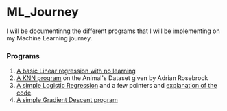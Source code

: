 # ML_Journey

I will be documentinng the different programs that I will be implementing on my Machine Learning journey.

### Programs
1. [A basic Linear regression with no learning](https://github.com/shreyagurung/ML_Journey/blob/master/Linear_Regression.py)
2. [A KNN program](https://github.com/shreyagurung/ML_Journey/blob/master/kNN/kNN.py) on the Animal's Dataset given by Adrian Rosebrock
3. [A simple Logistic Regression](https://github.com/shreyagurung/ML_Journey/blob/master/LogisticRegression.py) and a few pointers and [explanation of the code](https://github.com/shreyagurung/ML_Journey/blob/master/LogisticRegression.md).
4. [A simple Gradient Descent program](https://github.com/shreyagurung/ML_Journey/blob/master/SimpleGradientDescent.py)

